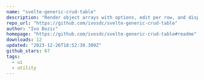 ```yaml
---
name: "svelte-generic-crud-table"
description: "Render object arrays with options, edit per row, and dispatch events."
repo_url: "https://github.com/ivosdc/svelte-generic-crud-table"
author: "Ivo Bozic"
homepage: "https://github.com/ivosdc/svelte-generic-crud-table#readme"
downloads: 12
updated: "2023-12-26T18:52:30.309Z"
github_stars: 67
tags: 
  - ui
  - utility
---
```

